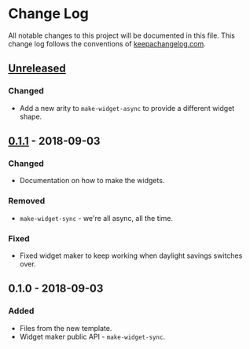# Change Log
All notable changes to this project will be documented in this file. This change log follows the conventions of [keepachangelog.com](http://keepachangelog.com/).

## [Unreleased]
### Changed
- Add a new arity to `make-widget-async` to provide a different widget shape.

## [0.1.1] - 2018-09-03
### Changed
- Documentation on how to make the widgets.

### Removed
- `make-widget-sync` - we're all async, all the time.

### Fixed
- Fixed widget maker to keep working when daylight savings switches over.

## 0.1.0 - 2018-09-03
### Added
- Files from the new template.
- Widget maker public API - `make-widget-sync`.

[Unreleased]: https://github.com/your-name/clj-google-datastore/compare/0.1.1...HEAD
[0.1.1]: https://github.com/your-name/clj-google-datastore/compare/0.1.0...0.1.1
